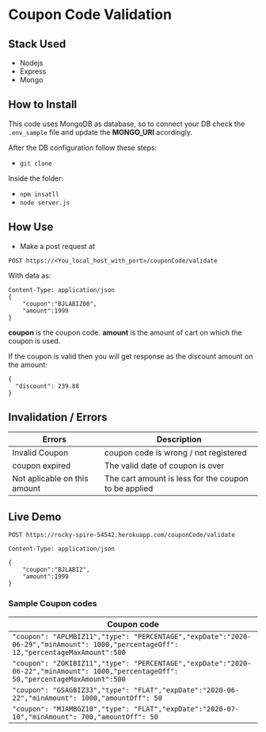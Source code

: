 # Coupon Code Validation

## Stack Used
- Nodejs
- Express
- Mongo

## How to Install

This code uses MongoDB as database, so to connect your DB check the `.env_sample` file and update the **MONGO_URI** acordingly.

After the DB configuration follow these steps:

- `git clone`

Inside the folder:

- `npm insatll`
- `node server.js` 

## How Use

- Make a post request at 

`POST https://<You_local_host_with_port>/couponCode/validate`

With data as:
```
Content-Type: application/json
{
    "coupon":"BJLABIZ00",
    "amount":1999
}
```
**coupon** is the coupon code.
**amount** is the amount of cart on which the coupon is used.

If the coupon is valid then you will get response as the discount amount on the amount:
```
{
  "discount": 239.88
}
```
## Invalidation / Errors

| Errors      | Description |
| ----------- | ----------- |
| Invalid Coupon      | coupon code is wrong / not registered        |
| coupon expired   | The valid date of coupon is over        |
| Not aplicable on this amount   | The cart amount is less for the coupon to be applied        |


## Live Demo
```
POST https://rocky-spire-54542.herokuapp.com/couponCode/validate

Content-Type: application/json

{
    "coupon":"BJLABI2",
    "amount":1999
}
```
### Sample Coupon codes

| Coupon code |
| ----------- |
| `"coupon": "APLMBIZ11","type": "PERCENTAGE","expDate":"2020-06-29","minAmount": 1000,"percentageOff": 12,"percentageMaxAmount":500` | 
| `"coupon": "ZOKIBIZ11","type": "PERCENTAGE","expDate":"2020-06-22","minAmount": 1000,"percentageOff": 50,"percentageMaxAmount":500` |
|  `"coupon": "GSAGBIZ33","type": "FLAT","expDate":"2020-06-22","minAmount": 1000,"amountOff": 50`|
| `"coupon": "MJAMBGZ10","type": "FLAT","expDate":"2020-07-10","minAmount": 700,"amountOff": 50` |





